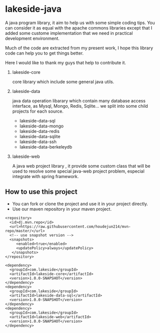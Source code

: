 lakeside-java
=============

A java program library, it aim to help us with some simple coding tips. You can consider it as equal with
the apache commons libraries except that I added some custome implementation that we need in practical
development environment.

Much of the code are extracted from my present work, I hope this library code can help you to get things better.

Here I would like to thank my guys that help to contribute it.


1. lakeside-core

    core library which include some general java utils.

2. lakeside-data

    java data operation libarary which contain many database access interface, as Mysql, Mongo, Redis, Sqlite...
    we split into some child projects for each source.
	* lakeside-data-sql
	* lakeside-data-mongo
	* lakeside-data-redis
	* lakeside-data-sqlite
	* lakeside-data-ssh
	* lakeside-data-berkeleydb

3. lakeside-web

    A java web project library , it provide some custom class that will be used to resolve some special java-web project problem, especial integrate with spring framework.

How to use this project
-----------------------
* You can fork or clone the project and use it in your project directly.
* Use our maven repository in your maven project.

```
<repository>
  <id>dj.mvn.repo</id>
  <url>https://raw.githubusercontent.com/houdejun214/mvn-repo/master/</url>
  <!-- use snapshot version -->
  <snapshots>
     <enabled>true</enabled>
     <updatePolicy>always</updatePolicy>
   </snapshots>
</repository>

<dependency>
  <groupId>com.lakeside</groupId>
  <artifactId>lakeside-core</artifactId>
  <version>1.0.0-SNAPSHOT</version>
</dependency>
<dependency>
  <groupId>com.lakeside</groupId>
  <artifactId>lakeside-data-sql</artifactId>
  <version>1.0.0-SNAPSHOT</version>
</dependency>
<dependency>
  <groupId>com.lakeside</groupId>
  <artifactId>lakeside-web</artifactId>
  <version>1.0.0-SNAPSHOT</version>
</dependency>
```
